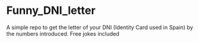 # Funny_DNI_letter
A simple repo to get the letter of your DNI (Identity Card used in Spain) by the numbers introduced. Free jokes included
